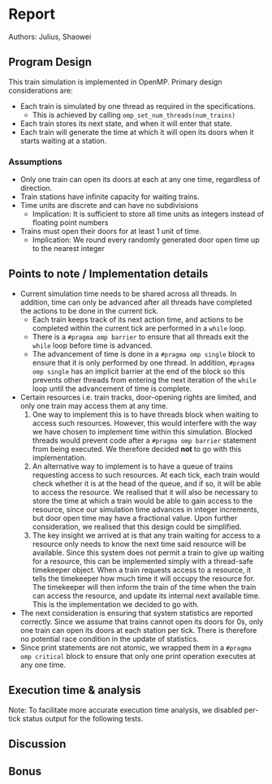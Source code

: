# Report

Authors: Julius, Shaowei

## Program Design

This train simulation is implemented in OpenMP. Primary design considerations are:

- Each train is simulated by one thread as required in the specifications.
  - This is achieved by calling `omp_set_num_threads(num_trains)`
- Each train stores its next state, and when it will enter that state.
- Each train will generate the time at which it will open its doors when it starts waiting at a station.

### Assumptions

- Only one train can open its doors at each at any one time, regardless of direction.
- Train stations have infinite capacity for waiting trains.
- Time units are discrete and can have no subdivisions
  - Implication: It is sufficient to store all time units as integers instead of floating point numbers
- Trains must open their doors for at least 1 unit of time.
  - Implication: We round every randomly generated door open time up to the nearest integer

## Points to note / Implementation details

- Current simulation time needs to be shared across all threads. In addition, time can only be advanced after all threads have completed the actions to be done in the current tick.
  - Each train keeps track of its next action time, and actions to be completed within the current tick are performed in a `while` loop.
  - There is a `#pragma omp barrier` to ensure that all threads exit the `while` loop before time is advanced.
  - The advancement of time is done in a `#pragma omp single` block to ensure that it is only performed by one thread. In addition, `#pragma omp single` has an implicit barrier at the end of the block so this prevents other threads from entering the next iteration of the `while` loop until the advancement of time is complete.
- Certain resources i.e. train tracks, door-opening rights are limited, and only one train may access them at any time.
  1. One way to implement this is to have threads block when waiting to access such resources. However, this would interfere with the way we have chosen to implement time within this simulation. Blocked threads would prevent code after a `#pragma omp barrier` statement from being executed. We therefore decided **not** to go with this implementation.
  2. An alternative way to implement is to have a queue of trains requesting access to such resources. At each tick, each train would check whether it is at the head of the queue, and if so, it will be able to access the resource. We realised that it will also be necessary to store the time at which a train would be able to gain access to the resource, since our simulation time advances in integer increments, but door open time may have a fractional value. Upon further consideration, we realised that this design could be simplified.
  3. The key insight we arrived at is that any train waiting for access to a resource only needs to know the next time said resource will be available. Since this system does not permit a train to give up waiting for a resource, this can be implemented simply with a thread-safe timekeeper object. When a train requests access to a resource, it tells the timekeeper how much time it will occupy the resource for. The timekeeper will then inform the train of the time when the train can access the resource, and update its internal next available time. This is the implementation we decided to go with.
- The next consideration is ensuring that system statistics are reported correctly. Since we assume that trains cannot open its doors for 0s, only one train can open its doors at each station per tick. There is therefore no potential race condition in the update of statistics.
- Since print statements are not atomic, we wrapped them in a `#pragma omp critical` block to ensure that only one print operation executes at any one time.

## Execution time & analysis

Note: To facilitate more accurate execution time analysis, we disabled per-tick status output for the following tests.

## Discussion

## Bonus

